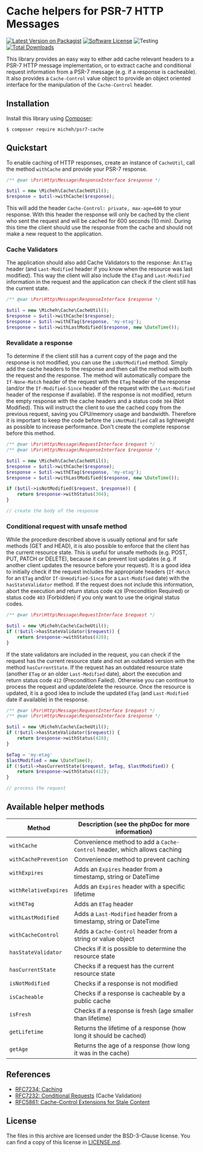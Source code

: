 # Cache helpers for PSR-7 HTTP Messages

[![Latest Version on Packagist][ico-version]][link-packagist]
[![Software License][ico-license]](LICENSE)
![Testing][ico-ga]
[![Total Downloads][ico-downloads]][link-downloads]

This library provides an easy way to either add cache relevant headers to a PSR-7 HTTP message implementation, or to extract cache and conditional request information from a PSR-7 message (e.g. if a response is cacheable).
It also provides a `Cache-Control` value object to provide an object oriented interface for the manipulation of the `Cache-Control` header.


## Installation

Install this library using [Composer](https://getcomposer.org/):

```console
$ composer require micheh/psr7-cache
```

## Quickstart

To enable caching of HTTP responses, create an instance of `CacheUtil`, call the method `withCache` and provide your PSR-7 response.

```php
/** @var \Psr\Http\Message\ResponseInterface $response */

$util = new \Micheh\Cache\CacheUtil();
$response = $util->withCache($response);
```

This will add the header `Cache-Control: private, max-age=600` to your response.
With this header the response will only be cached by the client who sent the request and will be cached for 600 seconds (10 min).
During this time the client should use the response from the cache and should not make a new request to the application.

### Cache Validators
The application should also add Cache Validators to the response: An `ETag` header (and `Last-Modified` header if you know when the resource was last modified).
This way the client will also include the `ETag` and `Last-Modified` information in the request and the application can check if the client still has the current state.

```php
/** @var \Psr\Http\Message\ResponseInterface $response */

$util = new \Micheh\Cache\CacheUtil();
$response = $util->withCache($response);
$response = $util->withETag($response, 'my-etag');
$response = $util->withLastModified($response, new \DateTime());
```

### Revalidate a response
To determine if the client still has a current copy of the page and the response is not modified, you can use the `isNotModified` method.
Simply add the cache headers to the response and then call the method with both the request and the response.
The method will automatically compare the `If-None-Match` header of the request with the `ETag` header of the response (and/or the `If-Modified-Since` header of the request with the `Last-Modified` header of the response if available).
If the response is not modified, return the empty response with the cache headers and a status code `304` (Not Modified).
This will instruct the client to use the cached copy from the previous request, saving you CPU/memory usage and bandwidth.
Therefore it is important to keep the code before the `isNotModified` call as lightweight as possible to increase performance.
Don't create the complete response before this method.

```php
/** @var \Psr\Http\Message\RequestInterface $request */
/** @var \Psr\Http\Message\ResponseInterface $response */

$util = new \Micheh\Cache\CacheUtil();
$response = $util->withCache($response);
$response = $util->withETag($response, 'my-etag');
$response = $util->withLastModified($response, new \DateTime());

if ($util->isNotModified($request, $response)) {
    return $response->withStatus(304);
}

// create the body of the response
```


### Conditional request with unsafe method
While the procedure described above is usually optional and for safe methods (GET and HEAD), it is also possible to enforce that the client has the current resource state.
This is useful for unsafe methods (e.g. POST, PUT, PATCH or DELETE), because it can prevent lost updates (e.g. if another client updates the resource before your request).
It is a good idea to initially check if the request includes the appropriate headers (`If-Match` for an `ETag` and/or `If-Unmodified-Since` for a `Last-Modified` date) with the `hasStateValidator` method.
If the request does not include this information, abort the execution and return status code `428` (Precondition Required) or status code `403` (Forbidden) if you only want to use the original status codes.

```php
/** @var \Psr\Http\Message\RequestInterface $request */

$util = new \Micheh\Cache\CacheUtil();
if (!$util->hasStateValidator($request)) {
    return $response->withStatus(428);
}
```

If the state validators are included in the request, you can check if the request has the current resource state and not an outdated version with the method `hasCurrentState`.
If the request has an outdated resource state (another `ETag` or an older `Last-Modified` date), abort the execution and return status code `412` (Precondition Failed).
Otherwise you can continue to process the request and update/delete the resource.
Once the resource is updated, it is a good idea to include the updated `ETag` (and `Last-Modified` date if available) in the response.

```php
/** @var \Psr\Http\Message\RequestInterface $request */
/** @var \Psr\Http\Message\ResponseInterface $response */

$util = new \Micheh\Cache\CacheUtil();
if (!$util->hasStateValidator($request)) {
    return $response->withStatus(428);
}

$eTag = 'my-etag'
$lastModified = new \DateTime();
if (!$util->hasCurrentState($request, $eTag, $lastModified)) {
    return $response->withStatus(412);
}

// process the request
```


## Available helper methods

Method                | Description (see the phpDoc for more information)
--------------------- | ------------------------------------------------------------------------
`withCache`           | Convenience method to add a `Cache-Control` header, which allows caching
`withCachePrevention` | Convenience method to prevent caching
`withExpires`         | Adds an `Expires` header from a timestamp, string or DateTime
`withRelativeExpires` | Adds an `Expires` header with a specific lifetime
`withETag`            | Adds an `ETag` header
`withLastModified`    | Adds a `Last-Modified` header from a timestamp, string or DateTime
`withCacheControl`    | Adds a `Cache-Control` header from a string or value object
`hasStateValidator`   | Checks if it is possible to determine the resource state
`hasCurrentState`     | Checks if a request has the current resource state
`isNotModified`       | Checks if a response is not modified
`isCacheable`         | Checks if a response is cacheable by a public cache
`isFresh`             | Checks if a response is fresh (age smaller than lifetime)
`getLifetime`         | Returns the lifetime of a response (how long it should be cached)
`getAge`              | Returns the age of a response (how long it was in the cache)


## References

- [RFC7234: Caching](https://tools.ietf.org/html/rfc7234)
- [RFC7232: Conditional Requests](https://tools.ietf.org/html/rfc7232) (Cache Validation)
- [RFC5861: Cache-Control Extensions for Stale Content](https://tools.ietf.org/html/rfc5861)


## License

The files in this archive are licensed under the BSD-3-Clause license.
You can find a copy of this license in [LICENSE.md](LICENSE.md).

[ico-version]: https://img.shields.io/packagist/v/mikespub/micheh-psr7-cache.svg?style=flat-square
[ico-license]: https://img.shields.io/badge/license-BSD_3--Clause-brightgreen.svg?style=flat-square
[ico-ga]: https://github.com/mikespub-org/micheh-psr7-cache/workflows/testing/badge.svg
[ico-downloads]: https://img.shields.io/packagist/dt/mikespub/micheh-psr7-cache.svg?style=flat-square

[link-packagist]: https://packagist.org/packages/mikespub/micheh-psr7-cache
[link-downloads]: https://packagist.org/packages/mikespub/micheh-psr7-cache
